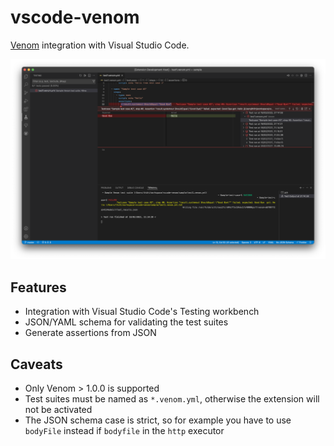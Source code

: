 # vscode-venom

[Venom](https://github.com/ovh/venom) integration with Visual Studio Code.

![Screenshot showing Venom integration with the Testing workbench](https://raw.githubusercontent.com/Thiht/vscode-venom/master/docs/screenshot.png)

## Features

- Integration with Visual Studio Code's Testing workbench
- JSON/YAML schema for validating the test suites
- Generate assertions from JSON

## Caveats

- Only Venom > 1.0.0 is supported
- Test suites must be named as `*.venom.yml`, otherwise the extension will not be activated
- The JSON schema case is strict, so for example you have to use `bodyFile` instead if `bodyfile` in the `http` executor
